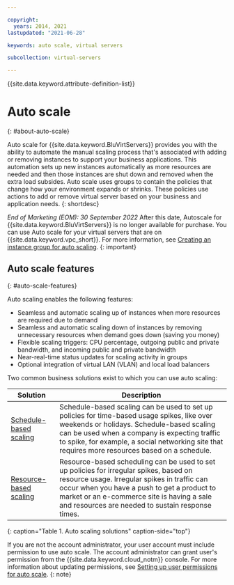 ```yaml
---

copyright:
  years: 2014, 2021
lastupdated: "2021-06-28"

keywords: auto scale, virtual servers

subcollection: virtual-servers

---
```


{{site.data.keyword.attribute-definition-list}}

# Auto scale
{: #about-auto-scale}

Auto scale for {{site.data.keyword.BluVirtServers}} provides you with the ability to automate the manual scaling process that's associated with adding or removing instances to support your business applications. This automation sets up new instances automatically as more resources are needed and then those instances are shut down and removed when the extra load subsides. Auto scale uses groups to contain the policies that change how your environment expands or shrinks. These policies use actions to add or remove virtual server based on your business and application needs. 
{: shortdesc}

*End of Marketing (EOM): 30 September 2022* After this date, Autoscale for {{site.data.keyword.BluVirtServers}} is no longer available for purchase. You can use Auto scale for your virtual servers that are on {{site.data.keyword.vpc_short}}. For more information, see [Creating an instance group for auto scaling](/docs/vpc?topic=vpc-creating-auto-scale-instance-group).
{: important}

## Auto scale features
{: #auto-scale-features}

Auto scaling enables the following features:

* Seamless and automatic scaling up of instances when more resources are required due to demand
* Seamless and automatic scaling down of instances by removing unnecessary resources when demand goes down (saving you money)
* Flexible scaling triggers: CPU percentage, outgoing public and private bandwidth, and incoming public and private bandwidth
* Near-real-time status updates for scaling activity in groups
* Optional integration of virtual LAN (VLAN) and local load balancers

Two common business solutions exist to which you can use auto scaling:

| Solution | Description |
| -------- | ----------- |
| [Schedule-based scaling](/docs/virtual-servers?topic=virtual-servers-managing-schedule-based-auto-scaling) | Schedule-based scaling can be used to set up policies for time-based usage spikes, like over weekends or holidays. Schedule-based scaling can be used when a company is expecting traffic to spike, for example, a social networking site that requires more resources based on a schedule. |
| [Resource-based scaling](/docs/virtual-servers?topic=virtual-servers-managing-resourced-based-auto-scaling) | Resource-based scheduling can be used to set up policies for irregular spikes, based on resource usage. Irregular spikes in traffic can occur when you have a push to get a product to market or an e-commerce site is having a sale and resources are needed to sustain response times. |
{: caption="Table 1. Auto scaling solutions" caption-side="top"}

If you are not the account administrator, your user account must include permission to use auto scale. The account administrator can grant user's permission from the {{site.data.keyword.cloud_notm}} console. For more information about updating permissions, see [Setting up user permissions for auto scale](/docs/virtual-servers?topic=virtual-servers-user-permissions-required-to-use-auto-scale).
{: note}
